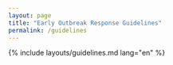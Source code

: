 ```yaml
---
layout: page
title: "Early Outbreak Response Guidelines"
permalink: /guidelines
---
```


{% include layouts/guidelines.md lang="en" %}
